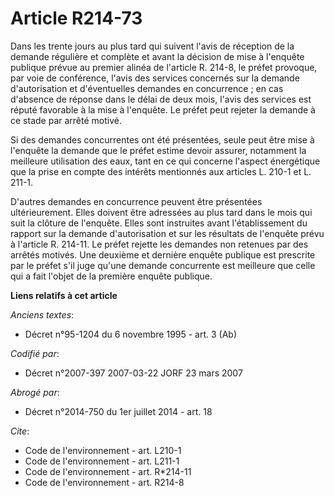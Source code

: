 # Article R214-73

Dans les trente jours au plus tard qui suivent l'avis de réception de la demande régulière et complète et avant la décision
de mise à l'enquête publique prévue au premier alinéa de l'article R. 214-8, le préfet provoque, par voie de conférence,
l'avis des services concernés sur la demande d'autorisation et d'éventuelles demandes en concurrence ; en cas d'absence de
réponse dans le délai de deux mois, l'avis des services est réputé favorable à la mise à l'enquête. Le préfet peut rejeter la
demande à ce stade par arrêté motivé. 

Si des demandes concurrentes ont été présentées, seule peut être mise à l'enquête la demande que le préfet estime devoir
assurer, notamment la meilleure utilisation des eaux, tant en ce qui concerne l'aspect énergétique que la prise en compte des
intérêts mentionnés aux articles L. 210-1 et L. 211-1. 

D'autres demandes en concurrence peuvent être présentées ultérieurement. Elles doivent être adressées au plus tard dans le
mois qui suit la clôture de l'enquête. Elles sont instruites avant l'établissement du rapport sur la demande d'autorisation
et sur les résultats de l'enquête prévu à l'article R. 214-11. Le préfet rejette les demandes non retenues par des arrêtés
motivés. Une deuxième et dernière enquête publique est prescrite par le préfet s'il juge qu'une demande concurrente est
meilleure que celle qui a fait l'objet de la première enquête publique.

**Liens relatifs à cet article**

_Anciens textes_:

  - Décret n°95-1204 du 6 novembre 1995 - art. 3 (Ab)

_Codifié par_:

  - Décret n°2007-397 2007-03-22 JORF 23 mars 2007

_Abrogé par_:

  - Décret n°2014-750 du 1er juillet 2014 - art. 18

_Cite_:

  - Code de l'environnement - art. L210-1
  - Code de l'environnement - art. L211-1
  - Code de l'environnement - art. R*214-11
  - Code de l'environnement - art. R214-8
